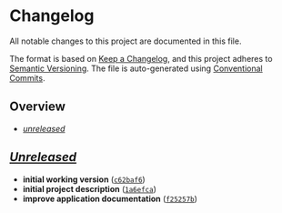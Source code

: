 # Changelog

All notable changes to this project are documented in this file.

The format is based on [Keep a Changelog], and this project adheres to
[Semantic Versioning]. The file is auto-generated using [Conventional Commits].

[keep a changelog]: https://keepachangelog.com/en/1.0.0/
[semantic versioning]: https://semver.org/spec/v2.0.0.html
[conventional commits]: https://www.conventionalcommits.org/en/v1.0.0-beta.4/

## Overview

- [_unreleased_](#unreleased)

## _[Unreleased]_

- **initial working version** ([`c62baf6`])
- **initial project description** ([`1a6efca`])
- **improve application documentation** ([`f25257b`])

<!-- [releases] -->

[unreleased]: https://github.com/rustic-games/jilu/commits

<!-- [commits] -->

[`c62baf6`]: https://github.com/rustic-games/jilu/commit/c62baf6627a3e0bb6d9c99ba93b9021caf083d6e
[`1a6efca`]: https://github.com/rustic-games/jilu/commit/1a6efca422acb2f81121e0ea1c015010e4486b95
[`f25257b`]: https://github.com/rustic-games/jilu/commit/f25257b231db7bab0524f8c58bc7edc8012d16ad
